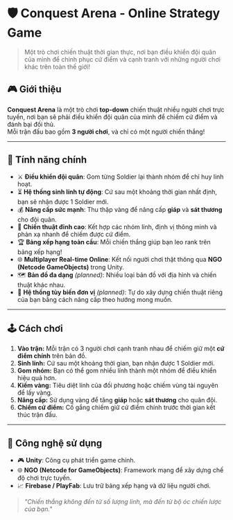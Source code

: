# 🛡️ Conquest Arena - Online Strategy Game

> Một trò chơi chiến thuật thời gian thực, nơi bạn điều khiển đội quân của mình để chinh phục cứ điểm và cạnh tranh với những người chơi khác trên toàn thế giới!


## 🎮 Giới thiệu

**Conquest Arena** là một trò chơi **top-down** chiến thuật nhiều người chơi trực tuyến, nơi bạn sẽ phải điều khiển đội quân của mình để chiếm cứ điểm và đánh bại đối thủ.  
Mỗi trận đấu bao gồm **3 người chơi**, và chỉ có một người chiến thắng!

---

## 🚀 Tính năng chính

- ⚔️ **Điều khiển đội quân**: Gom từng Soldier lại thành nhóm để chỉ huy linh hoạt.
- ⏳ **Hệ thống sinh lính tự động**: Cứ sau một khoảng thời gian nhất định, bạn sẽ nhận được 1 Soldier mới.
- 💰 **Nâng cấp sức mạnh**: Thu thập vàng để nâng cấp **giáp** và **sát thương** cho đội quân.
- 🧠 **Chiến thuật đỉnh cao**: Kết hợp các nhóm lính, định vị thông minh và phản xạ nhanh để chiếm được cứ điểm.
- 🏆 **Bảng xếp hạng toàn cầu**: Mỗi chiến thắng giúp bạn leo rank trên bảng xếp hạng!
- 🌐 **Multiplayer Real-time Online**: Kết nối người chơi thật thông qua **NGO (Netcode GameObjects)** trong Unity.
- 🗺️ **Bản đồ đa dạng** *(planned)*: Nhiều loại bản đồ với địa hình và chiến thuật khác nhau.
- 🔧 **Hệ thống tùy biến đơn vị** *(planned)*: Tự do xây dựng chiến thuật riêng của bạn bằng cách nâng cấp theo hướng mong muốn.

---

## 🕹️ Cách chơi

1. **Vào trận:** Mỗi trận có 3 người chơi cạnh tranh nhau để chiếm giữ một **cứ điểm chính** trên bản đồ.
2. **Sinh lính:** Cứ sau một khoảng thời gian, bạn nhận được 1 Soldier mới.
3. **Gom nhóm:** Bạn có thể gom nhiều lính thành một nhóm để điều khiển hiệu quả hơn.
4. **Kiếm vàng:** Tiêu diệt lính của đối phương hoặc chiếm vùng tài nguyên để lấy vàng.
5. **Nâng cấp:** Sử dụng vàng để tăng **giáp** hoặc **sát thương** cho quân đội.
6. **Chiếm cứ điểm:** Cố gắng chiếm giữ cứ điểm chính trước thời gian kết thúc trận đấu.

---

## 🧱 Công nghệ sử dụng

- 🎮 **Unity**: Công cụ phát triển game chính.
- 🌐 **NGO (Netcode for GameObjects)**: Framework mạng để xây dựng chế độ chơi trực tuyến.
- 📈 **Firebase / PlayFab**: Lưu trữ bảng xếp hạng và dữ liệu người chơi.

> _"Chiến thắng không đến từ số lượng lính, mà đến từ bộ óc chiến lược của bạn."_  
